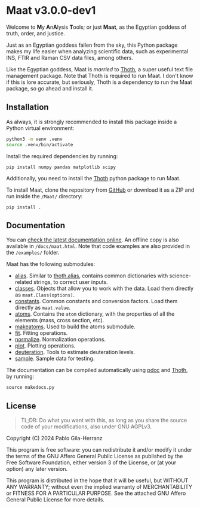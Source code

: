 # Maat v3.0.0-dev1

Welcome to **M**y **A**n**A**lysis **T**ools; or just **Maat**, as the Egyptian goddess of truth, order, and justice.  

Just as an Egyptian goddess fallen from the sky, this Python package makes my life easier when analyzing scientific data, such as experimental INS, FTIR and Raman CSV data files, among others.

Like the Egyptian goddess, Maat is *married* to [Thoth](https://github.com/pablogila/Thoth), a super useful text file management package. Note that Thoth is required to run Maat. I don't know if this is lore accurate, but seriously, Thoth is a dependency to run the Maat package, so go ahead and install it.  


## Installation

As always, it is strongly recommended to install this package inside a Python virtual environment:  
```bash
python3 -m venv .venv
source .venv/bin/activate
```

Install the required dependencies by running:  
```shell
pip install numpy pandas matplotlib scipy
```

Additionally, you need to install the [Thoth](https://github.com/pablogila/Thoth) python package to run Maat.  

To install Maat, clone the repository from [GitHub](https://github.com/pablogila/Maat/) or download it as a ZIP and run inside the `/Maat/` directory:  
```shell
pip install .
```


## Documentation

You can [check the latest documentation online](https://pablogila.github.io/Maat/).
An offline copy is also available in `/docs/maat.html`.
Note that code examples are also provided in the `/examples/` folder.  

Maat has the following submodules:

- [alias](https://pablogila.github.io/Maat/maat/alias.html). Similar to [thoth.alias](https://pablogila.github.io/Thoth/thoth/alias.html), contains common dictionaries with science-related strings, to correct user inputs.
- [classes](https://pablogila.github.io/Maat/maat/classes.html). Objects that allow you to work with the data. Load them directly as `maat.Class(options)`.
- [constants](https://pablogila.github.io/Maat/maat/constants.html). Common constants and conversion factors. Load them directly as `maat.value`.
- [atoms](https://pablogila.github.io/Maat/maat/atoms.html). Contains the `atom` dictionary, with the properties of all the elements (mass, cross section, etc).
- [makeatoms](https://pablogila.github.io/Maat/maat/atoms.html). Used to build the atoms submodule.
- [fit](https://pablogila.github.io/Maat/maat/fit.html). Fitting operations.
- [normalize](https://pablogila.github.io/Maat/maat/normalize.html). Normalization operations.
- [plot](https://pablogila.github.io/Maat/maat/plot.html). Plotting operations.
- [deuteration](https://pablogila.github.io/Maat/maat/deuteration.html). Tools to estimate deuteration levels.
- [sample](https://pablogila.github.io/Maat/maat/sample.html). Sample data for testing.

The documentation can be compiled automatically using [pdoc](https://pdoc.dev/) and [Thoth](https://github.com/pablogila/Thoth), by running:
```shell
source makedocs.py
```


## License

> TL;DR: Do what you want with this, as long as you share the source code of your modifications, also under GNU AGPLv3.  

Copyright (C) 2024  Pablo Gila-Herranz

This program is free software: you can redistribute it and/or modify
it under the terms of the GNU Affero General Public License as published
by the Free Software Foundation, either version 3 of the License, or
(at your option) any later version.

This program is distributed in the hope that it will be useful,
but WITHOUT ANY WARRANTY; without even the implied warranty of
MERCHANTABILITY or FITNESS FOR A PARTICULAR PURPOSE.
See the attached GNU Affero General Public License for more details.
